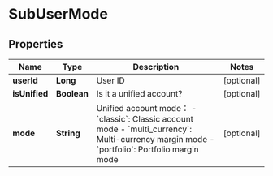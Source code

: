 
# SubUserMode

## Properties

Name | Type | Description | Notes
------------ | ------------- | ------------- | -------------
**userId** | **Long** | User ID |  [optional]
**isUnified** | **Boolean** | Is it a unified account? |  [optional]
**mode** | **String** | Unified account mode： - &#x60;classic&#x60;: Classic account mode - &#x60;multi_currency&#x60;: Multi-currency margin mode - &#x60;portfolio&#x60;: Portfolio margin mode |  [optional]

